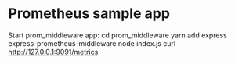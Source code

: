 # Prometheus sample app

Start prom_middleware app:
cd prom_middleware
yarn add express express-prometheus-middleware
node index.js
curl http://127.0.0.1:9091/metrics
